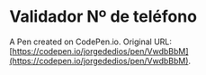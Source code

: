 # Validador Nº de teléfono

A Pen created on CodePen.io. Original URL: [https://codepen.io/jorgededios/pen/VwdbBbM](https://codepen.io/jorgededios/pen/VwdbBbM).

